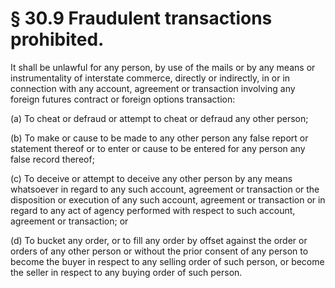 # § 30.9   Fraudulent transactions prohibited.

It shall be unlawful for any person, by use of the mails or by any means or instrumentality of interstate commerce, directly or indirectly, in or in connection with any account, agreement or transaction involving any foreign futures contract or foreign options transaction:


(a) To cheat or defraud or attempt to cheat or defraud any other person;


(b) To make or cause to be made to any other person any false report or statement thereof or to enter or cause to be entered for any person any false record thereof;


(c) To deceive or attempt to deceive any other person by any means whatsoever in regard to any such account, agreement or transaction or the disposition or execution of any such account, agreement or transaction or in regard to any act of agency performed with respect to such account, agreement or transaction; or


(d) To bucket any order, or to fill any order by offset against the order or orders of any other person or without the prior consent of any person to become the buyer in respect to any selling order of such person, or become the seller in respect to any buying order of such person.




